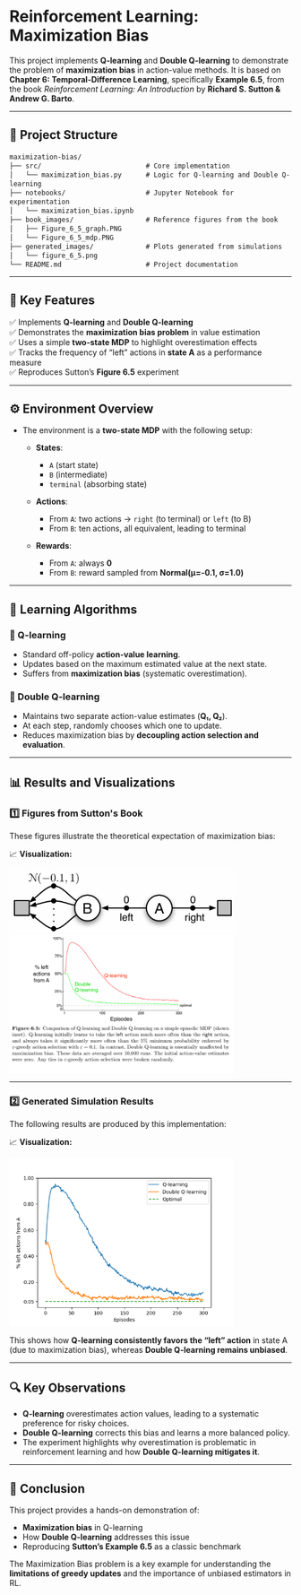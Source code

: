 # **Reinforcement Learning: Maximization Bias**

This project implements **Q-learning** and **Double Q-learning** to demonstrate the problem of **maximization bias** in action-value methods. It is based on **Chapter 6: Temporal-Difference Learning**, specifically **Example 6.5**, from the book *Reinforcement Learning: An Introduction* by **Richard S. Sutton & Andrew G. Barto**.

---

## **📂 Project Structure**

```
maximization-bias/
├── src/                          # Core implementation
│   └── maximization_bias.py      # Logic for Q-learning and Double Q-learning
├── notebooks/                    # Jupyter Notebook for experimentation
│   └── maximization_bias.ipynb
├── book_images/                  # Reference figures from the book
│   ├── Figure_6_5_graph.PNG
│   └── Figure_6_5_mdp.PNG
├── generated_images/             # Plots generated from simulations
│   └── figure_6_5.png
└── README.md                     # Project documentation
```


---

## 📌 Key Features
✅ Implements **Q-learning** and **Double Q-learning**  
✅ Demonstrates the **maximization bias problem** in value estimation  
✅ Uses a simple **two-state MDP** to highlight overestimation effects  
✅ Tracks the frequency of “left” actions in **state A** as a performance measure  
✅ Reproduces Sutton’s **Figure 6.5** experiment

---

## ⚙️ **Environment Overview**

- The environment is a **two-state MDP** with the following setup:

    - **States**:
        - `A` (start state)
        - `B` (intermediate)
        - `terminal` (absorbing state)

    - **Actions**:
        - From `A`: two actions → `right` (to terminal) or `left` (to B)
        - From `B`: ten actions, all equivalent, leading to terminal

    - **Rewards**:
        - From `A`: always **0**
        - From `B`: reward sampled from **Normal(μ=-0.1, σ=1.0)**

---

## 🧠 **Learning Algorithms**

### 🔷 Q-learning
- Standard off-policy **action-value learning**.
- Updates based on the maximum estimated value at the next state.
- Suffers from **maximization bias** (systematic overestimation).

### 🔴 Double Q-learning
- Maintains two separate action-value estimates (**Q₁, Q₂**).
- At each step, randomly chooses which one to update.
- Reduces maximization bias by **decoupling action selection and evaluation**.

---

## 📊 Results and Visualizations

### 1️⃣ **Figures from Sutton's Book**
These figures illustrate the theoretical expectation of maximization bias:

📈 **Visualization:**

<img src="book_images/Figure_6_5_mdp.PNG" alt="Sutton MDP Example" width="400"/>  
<img src="book_images/Figure_6_5_graph.PNG" alt="Sutton Fig 6.5" width="400"/>  

---

### 2️⃣ **Generated Simulation Results**
The following results are produced by this implementation:

📈 **Visualization:**

<img src="generated_images/figure_6_5.png" alt="Q-learning vs Double Q-learning" width="400"/>  

This shows how **Q-learning consistently favors the “left” action** in state A (due to maximization bias), whereas **Double Q-learning remains unbiased**.

---

## 🔍 **Key Observations**
- **Q-learning** overestimates action values, leading to a systematic preference for risky choices.
- **Double Q-learning** corrects this bias and learns a more balanced policy.
- The experiment highlights why overestimation is problematic in reinforcement learning and how **Double Q-learning mitigates it**.

---

## 📢 Conclusion
This project provides a hands-on demonstration of:

- **Maximization bias** in Q-learning
- How **Double Q-learning** addresses this issue
- Reproducing **Sutton’s Example 6.5** as a classic benchmark

The Maximization Bias problem is a key example for understanding the **limitations of greedy updates** and the importance of unbiased estimators in RL.  
